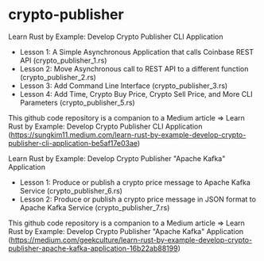 # crypto-publisher
Learn Rust by Example: Develop Crypto Publisher CLI Application

- Lesson 1: A Simple Asynchronous Application that calls Coinbase REST API (crypto_publisher_1.rs)
- Lesson 2: Move Asynchronous call to REST API to a different function (crypto_publisher_2.rs)
- Lesson 3: Add Command Line Interface (crypto_publisher_3.rs)
- Lesson 4: Add Time, Crypto Buy Price, Crypto Sell Price, and More CLI Parameters (crypto_publisher_5.rs)

This github code repository is a companion to a Medium article => Learn Rust by Example: Develop Crypto Publisher CLI Application (https://sungkim11.medium.com/learn-rust-by-example-develop-crypto-publisher-cli-application-be5af17e03ae)


Learn Rust by Example: Develop Crypto Publisher "Apache Kafka" Application

- Lesson 1: Produce or publish a crypto price message to Apache Kafka Service (crypto_publisher_6.rs)
- Lesson 2: Produce or publish a crypto price message in JSON format to Apache Kafka Service (crypto_publisher_7.rs)

This github code repository is a companion to a Medium article => Learn Rust by Example: Develop Crypto Publisher "Apache Kafka" Application (https://medium.com/geekculture/learn-rust-by-example-develop-crypto-publisher-apache-kafka-application-16b22ab88199)
